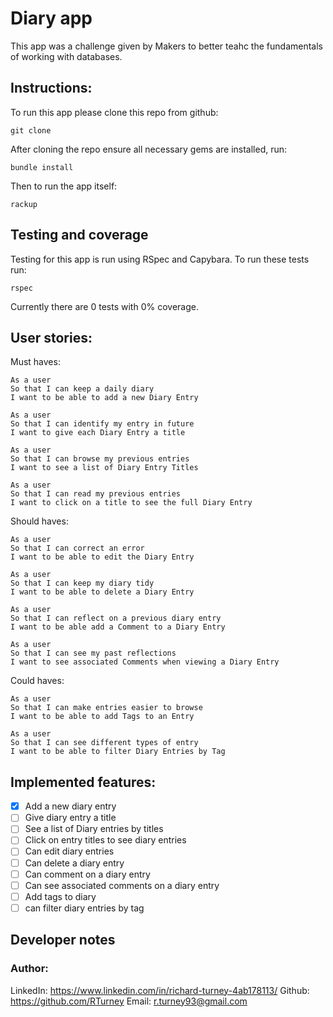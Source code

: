 # Diary app

This app was a challenge given by Makers to better teahc the fundamentals of working with databases.

## Instructions:

To run this app please clone this repo from github:
```
git clone
```

After cloning the repo ensure all necessary gems are installed, run:
```
bundle install
```

Then to run the app itself:
```
rackup
```
## Testing and coverage

Testing for this app is run using RSpec and Capybara.
To run these tests run:
```
rspec
```

Currently there are 0 tests with 0% coverage.

## User stories:

Must haves:
```
As a user
So that I can keep a daily diary
I want to be able to add a new Diary Entry
```
```
As a user
So that I can identify my entry in future
I want to give each Diary Entry a title
```
```
As a user
So that I can browse my previous entries
I want to see a list of Diary Entry Titles
```
```
As a user
So that I can read my previous entries
I want to click on a title to see the full Diary Entry
```
Should haves:
```
As a user
So that I can correct an error
I want to be able to edit the Diary Entry
```
```
As a user
So that I can keep my diary tidy
I want to be able to delete a Diary Entry
```
```
As a user
So that I can reflect on a previous diary entry
I want to be able add a Comment to a Diary Entry
```
```
As a user
So that I can see my past reflections
I want to see associated Comments when viewing a Diary Entry
```

Could haves:
```
As a user
So that I can make entries easier to browse
I want to be able to add Tags to an Entry
```
```
As a user
So that I can see different types of entry
I want to be able to filter Diary Entries by Tag
```

## Implemented features:

* [x] Add a new diary entry
* [ ] Give diary entry a title
* [ ] See a list of Diary entries by titles
* [ ] Click on entry titles to see diary entries
* [ ] Can edit diary entries
* [ ] Can delete a diary entry
* [ ] Can comment on a diary entry
* [ ] Can see associated comments on a diary entry
* [ ] Add tags to diary
* [ ] can filter diary entries by tag

## Developer notes


### Author:
LinkedIn: https://www.linkedin.com/in/richard-turney-4ab178113/
Github: https://github.com/RTurney
Email: r.turney93@gmail.com
